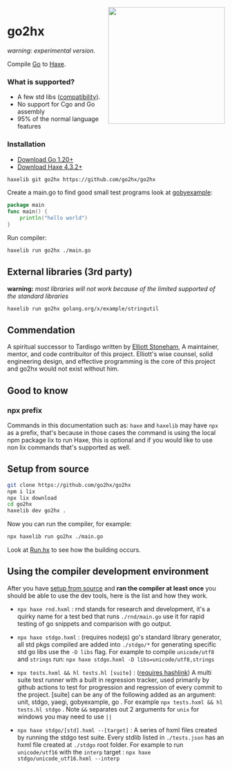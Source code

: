 <img src="logo.svg" width="270" align="right"/>

go2hx
==========
*warning: experimental version.*

Compile [Go](https://go.dev) to [Haxe](https://haxe.org).


### What is supported?

* A few std libs ([compatibility](https://go2hx.github.io/)).
* No support for Cgo and Go assembly
* 95% of the normal language features

### Installation
* [Download Go 1.20+](https://golang.org/dl/)
* [Download Haxe 4.3.2+](https://build.haxe.org/builds/haxe/)


```sh
haxelib git go2hx https://github.com/go2hx/go2hx
```
Create a main.go to find good small test programs look at [gobyexample](https://gobyexample.com/):
```go
package main
func main() {
    println("hello world")
}
```
Run compiler:
```sh
haxelib run go2hx ./main.go
```


## External libraries (3rd party) 
**warning:** *most libraries will not work because of the limited supported of the standard libraries*


```sh
haxelib run go2hx golang.org/x/example/stringutil
```



## Commendation

A spiritual successor to Tardisgo written by [Elliott Stoneham](https://github.com/elliott5),
A maintainer, mentor, and code contribuitor of this project. Elliott's wise counsel, solid engineering design, and effective programming is the core of this project and go2hx would not exist without him.

## Good to know

### npx prefix
Commands in this documentation such as: ``haxe`` and ``haxelib`` may have ``npx`` as a prefix, that's because in those cases the command is using the local npm package lix to run Haxe, this is optional and if you would like to use non lix commands that's supported as well.



## Setup from source


```sh
git clone https://github.com/go2hx/go2hx
npm i lix
npx lix download
cd go2hx
haxelib dev go2hx .
```
Now you can run the compiler, for example:
```sh
npx haxelib run go2hx ./main.go 
```


Look at [Run.hx](./Run.hx) to see how the building occurs.

## Using the compiler development environment

After you have [setup from source](#setup-from-source) and **ran the compiler at least once** you should be able to use the dev tools, here is the list and how they work.

* ``npx haxe rnd.hxml`` : rnd stands for research and development, it's a quirky name for a test bed that runs ``./rnd/main.go`` use it for rapid testing of go snippets and comparison with go output.
* ``npx haxe stdgo.hxml`` : (requires nodejs) go's standard library generator, all std pkgs compiled are added into ``./stdgo/*`` for generating specific std go libs use the ``-D libs`` flag. For example to compile ``unicode/utf8`` and ``strings`` run: ``npx haxe stdgo.hxml -D libs=unicode/utf8,strings``

* ``npx tests.hxml && hl tests.hl [suite]`` : ([requires hashlink](https://hashlink.haxe.org/#download)) A multi suite test runner with a built in regression tracker, used primarily by github actions to test for progression and regression of every commit to the project. [suite] can be any of the following added as an argument: unit, stdgo, yaegi, gobyexample, go . For example ``npx tests.hxml && hl tests.hl stdgo`` . Note ``&&`` separates out 2 arguments for ``unix`` for windows you may need to use ``||``

* ``npx haxe stdgo/[std].hxml --[target]`` : A series of hxml files created by running the stdgo test suite. Every stdlib listed in ``./tests.json`` has an hxml file created at ``./stdgo`` root folder. For example to run ``unicode/utf16`` with the ``interp`` target : ``npx haxe stdgo/unicode_utf16.hxml --interp``